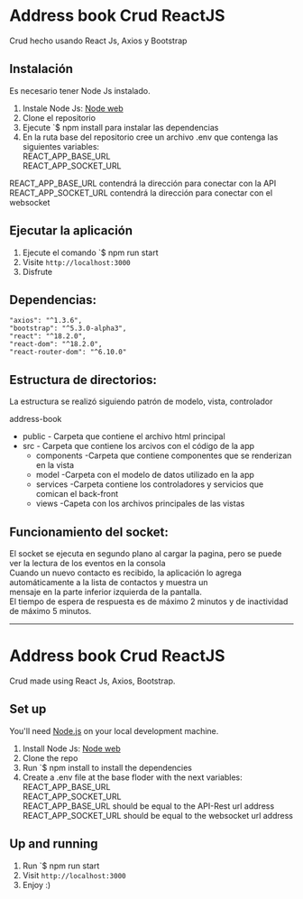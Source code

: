# Address book Crud ReactJS  
Crud hecho usando React Js, Axios y Bootstrap  

## Instalación  

Es necesario tener Node Js instalado.  
  
1. Instale Node Js: [Node web](https://nodejs.org/)
2. Clone el repositorio
3. Ejecute `$ npm install para instalar las dependencias
4. En la ruta base del repositorio cree un archivo .env que contenga las siguientes variables:  
REACT_APP_BASE_URL  
REACT_APP_SOCKET_URL  
  
  REACT_APP_BASE_URL contendrá la dirección para conectar con la API  
  REACT_APP_SOCKET_URL contendrá la dirección para conectar con el websocket  
  
## Ejecutar la aplicación

1. Ejecute el comando `$ npm run start
2. Visite `http://localhost:3000`
3. Disfrute

## Dependencias:
    "axios": "^1.3.6",
    "bootstrap": "^5.3.0-alpha3",
    "react": "^18.2.0",
    "react-dom": "^18.2.0",
    "react-router-dom": "^6.10.0"

## Estructura de directorios:
La estructura se realizó siguiendo patrón de modelo, vista, controlador  

address-book  
+ public     - Carpeta que contiene el archivo html principal  
+ src        - Carpeta que contiene los arcivos con el código de la app  
    - components   -Carpeta que contiene componentes que se renderizan en la vista  
    - model        -Carpeta con el modelo de datos utilizado en la app  
    - services     -Carpeta contiene los controladores y servicios que comican el back-front  
    - views        -Capeta con los archivos principales de las vistas  

## Funcionamiento del socket:
El socket se ejecuta en segundo plano al cargar la pagina, pero se puede ver la lectura de los eventos en la consola  
Cuando un nuevo contacto es recibido, la aplicación lo agrega automáticamente a la lista de contactos y muestra un  
mensaje en la parte inferior izquierda de la pantalla.  
El tiempo de espera de respuesta es de máximo 2 minutos y de inactividad de máximo 5 minutos.


---
# Address book Crud ReactJS
Crud made using React Js, Axios, Bootstrap.

## Set up

You'll need [Node.js](https://nodejs.org/) on your local development machine.

1. Install Node Js: [Node web](https://nodejs.org/)
2. Clone the repo
3. Run `$ npm install to install the dependencies
4. Create a .env file at the base floder with the next variables:  
REACT_APP_BASE_URL  
REACT_APP_SOCKET_URL  
  REACT_APP_BASE_URL should be equal to the API-Rest url address  
  REACT_APP_SOCKET_URL should be equal to the websocket url address  
  
## Up and running

1.  Run `$ npm run start
2. Visit `http://localhost:3000`
3. Enjoy :)
